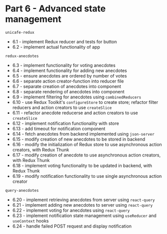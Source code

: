 # Part 6 - Advanced state management

`unicafe-redux`

- 6.1 - implement Redux reducer and tests for button
- 6.2 - implement actual functionality of app

`redux-anecdotes`

- 6.3 - implement functionality for voting anecdotes
- 6.4 - implement functionality for adding new anecdotes
- 6.5 - ensure anecdotes are ordered by number of votes
- 6.6 - separate action creator-function into reducer file
- 6.7 - separate creation of anecdotes into component
- 6.8 - separate rendering of anecdotes into component
- 6.9 - implement filtering for anecdotes using `combinedReducers`
- 6.10 - use Redux Toolkit's `configureStore` to create store; refactor filter reducers and action creators to use `createSlice`
- 6.11 - refactor anecdote reducerse and action creators to use `createSlice`
- 6.12 - implement notification functionality with store
- 6.13 - add timeout for notification component
- 6.14 - fetch anecdotes from backend implemented using `json-server`
- 6.15 - modify creation of new anecdotes to be stored in backend
- 6.16 - modify the initialization of Redux store to use asynchronous action creators, with Redux Thunk
- 6.17 - modify creation of anecdote to use asynchronous action creators, with Redux Thunk
- 6.18 - implement voting functionality to be updated in backend, with Redux Thunk
- 6.19 - modify notification functionality to use single asynchronous action creator

`query-anecdotes`

- 6.20 - implement retrieving anecdotes from server using `react-query`
- 6.21 - implement adding new anecdotes to server using `react-query`
- 6.22 - implement voting for anecdotes using `react-query`
- 6.23 - implement notification state management using `useReducer` and `useContext` hooks
- 6.24 - handle failed POST request and display notification
